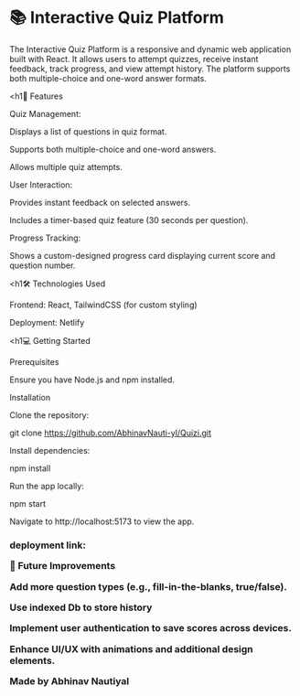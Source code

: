 <h1>📚 Interactive Quiz Platform</h1>
The Interactive Quiz Platform is a responsive and dynamic web application built with React. It allows users to attempt quizzes, receive instant feedback, track progress, and view attempt history. The platform supports both multiple-choice and one-word answer formats.

<h1🚀 Features

Quiz Management:

Displays a list of questions in quiz format.

Supports both multiple-choice and one-word answers.

Allows multiple quiz attempts.

User Interaction:

Provides instant feedback on selected answers.

Includes a timer-based quiz feature (30 seconds per question).

Progress Tracking:

Shows a custom-designed progress card displaying current score and question number.


<h1🛠️ Technologies Used

Frontend: React, TailwindCSS (for custom styling)


Deployment: Netlify

<h1💻 Getting Started

Prerequisites

Ensure you have Node.js and npm installed.

Installation

Clone the repository:

git clone https://github.com/AbhinavNauti-yl/Quizi.git

Install dependencies:

npm install

Run the app locally:

npm start

Navigate to http://localhost:5173 to view the app.

<h3> deployment link:



🎯 Future Improvements

Add more question types (e.g., fill-in-the-blanks, true/false).

Use indexed Db to store history

Implement user authentication to save scores across devices.

Enhance UI/UX with animations and additional design elements.



Made by Abhinav Nautiyal